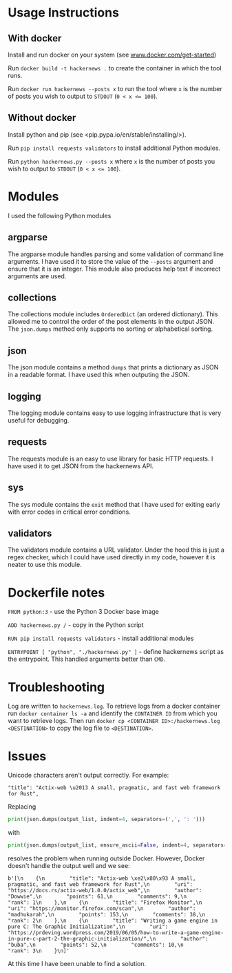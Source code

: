 # Usage Instructions

## With docker
Install and run docker on your system (see www.docker.com/get-started)

Run `docker build -t hackernews .` to create the container in which the tool runs.

Run `docker run hackernews --posts x` to run the tool where `x` is the number of posts you wish to output to `STDOUT` (`0 < x <= 100`).

## Without docker
Install python and pip (see <pip.pypa.io/en/stable/installing/>).

Run `pip install requests validators` to install additional Python modules.

Run `python hackernews.py --posts x` where `x` is the number of posts you wish to output to `STDOUT` (`0 < x <= 100`).

# Modules
I used the following Python modules

## argparse
The argparse module handles parsing and some validation of command line arguments.  I have used it to store the value of the `--posts` argument and ensure that it is an integer.  This module also produces help text if incorrect arguments are used.

## collections
The collections module includes `OrderedDict` (an ordered dictionary).  This allowed me to control the order of the post elements in the output JSON.  The `json.dumps` method only supports no sorting or alphabetical sorting. 

## json
The json module contains a method `dumps` that prints a dictionary as JSON in a readable format.  I have used this when outputing the JSON.

## logging
The logging module contains easy to use logging infrastructure that is very useful for debugging.

## requests
The requests module is an easy to use library for basic HTTP requests.  I have used it to get JSON from the hackernews API.

## sys
The sys module contains the `exit` method that I have used for exiting early with error codes in critical error conditions.

## validators
The validators module contains a URL validator.  Under the hood this is just a regex checker, which I could have used directly in my code, however it is neater to use this module.

# Dockerfile notes

`FROM python:3` - use the Python 3 Docker base image

`ADD hackernews.py /` - copy in the Python script

`RUN pip install requests validators` - install additional modules

`ENTRYPOINT [ "python", "./hackernews.py" ]` - define hackernews script as the entrypoint.  This handled arguments better than `CMD`.

# Troubleshooting

Log are written to `hackernews.log`.  To retrieve logs from a docker container run `docker container ls -a` and identify the `CONTAINER ID` from which you want to retrieve logs.  Then run `docker cp <CONTAINER ID>:/hackernews.log <DESTINATION>` to copy the log file to `<DESTINATION>`.

# Issues
Unicode characters aren't output correctly.  For example: 
```
"title": "Actix-web \u2013 A small, pragmatic, and fast web framework for Rust",
```

Replacing 
```python
print(json.dumps(output_list, indent=4, separators=(',', ': ')))
```
with 
```python
print(json.dumps(output_list, ensure_ascii=False, indent=4, separators=(',', ': ')).encode('utf8'))
``` 
resolves the problem when running outside Docker.  However, Docker doesn't handle the output well and we see:

```
b'[\n    {\n        "title": "Actix-web \xe2\x80\x93 A small, pragmatic, and fast web framework for Rust",\n        "uri": "https://docs.rs/actix-web/1.0.0/actix_web",\n        "author": "Dowwie",\n        "points": 61,\n        "comments": 9,\n        "rank": 1\n    },\n    {\n        "title": "Firefox Monitor",\n        "uri": "https://monitor.firefox.com/scan",\n        "author": "madhukarah",\n        "points": 153,\n        "comments": 38,\n        "rank": 2\n    },\n    {\n        "title": "Writing a game engine in pure C: The Graphic Initialization",\n        "uri": "https://prdeving.wordpress.com/2019/06/05/how-to-write-a-game-engine-in-pure-c-part-2-the-graphic-initialization/",\n        "author": "buba",\n        "points": 52,\n        "comments": 10,\n        "rank": 3\n    }\n]'
```

At this time I have been unable to find a solution.
